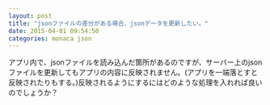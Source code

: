 ```yaml
---
layout: post
title: "jsonファイルの差分がある場合、jsonデータを更新したい。"
date: 2015-04-01 09:54:50
categories: monaca json
---
```

<p>アプリ内で、jsonファイルを読み込んだ箇所があるのですが、サーバー上のjsonファイルを更新してもアプリの内容に反映されません。(アプリを一端落とすと反映されたりもする。)反映されるようにするにはどのような処理を入れれば良いのでしょうか？</p>
